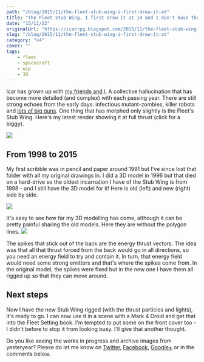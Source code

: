```yaml
---
path: "/blog/2015/11/the-fleet-stub-wing-i-first-drew-it-at"
title: "The Fleet Stub Wing, I first drew it at 14 and I don't have the heart to change it"
date: "15/11/22"
originalUrl: "https://icarrpg.blogspot.com/2015/11/the-fleet-stub-wing-i-first-drew-it-at.html"
slug: "/blog/2015/11/the-fleet-stub-wing-i-first-drew-it-at"
category: "v4"
cover: ""
tags:
    - fleet
    - spacecraft
    - wip
    - 3D
---
```

Icar has grown up with [my friends and I](http://www.icar.co.uk/archive/history.php). A collective hallucination that has become more detailed (and complex) with each passing year. There are still strong echoes from the early days: infectious mutant-zombies, killer robots and [lots of big guns](http://www.rpgnow.com/product/133598/Icar-Equipment-Index). One thing that has morphed only slightly is the Fleet's Stub Wing. Here's my latest render showing it at full thrust (click for a biggy).  

[![](http://3.bp.blogspot.com/-0-d0V1TIKr8/VlGUAJoa9yI/AAAAAAAB8Qk/OwhIc-CZEFs/s1600/Stub%2BWing%2BThrust.jpg)](http://3.bp.blogspot.com/-0-d0V1TIKr8/VlGUAJoa9yI/AAAAAAAB8Qk/OwhIc-CZEFs/s1600/Stub%2BWing%2BThrust.jpg) 

## From 1998 to 2015

My first scribble was in pencil and paper around 1991 but I've since lost that folder with all my original drawings in. I did a 3D model in 1996 but that died on a hard-drive so the oldest incarnation I have of the Stub Wing is from 1998 - and I still have the 3D model for it! Here is old (left) and new (right) side by side.   

[![](http://1.bp.blogspot.com/-Ee6Y-e2FHCg/VlGX_VuhRiI/AAAAAAAB8Qw/F84CZ8nybr8/s1600/sw%2Bold%2Band%2Bnew.jpg)](http://1.bp.blogspot.com/-Ee6Y-e2FHCg/VlGX_VuhRiI/AAAAAAAB8Qw/F84CZ8nybr8/s1600/sw%2Bold%2Band%2Bnew.jpg)  

It's easy to see how far my 3D modelling has come, although it can be pretty painful sharing the old models. Here they are without the polygon lines. [![](http://2.bp.blogspot.com/-xZsWLwn-8QM/VlGZXdCJGhI/AAAAAAAB8Q8/7bycIWgSuaQ/s1600/sw%2Bold%2Band%2Bnew%2Bno%2Blines.jpg)](http://2.bp.blogspot.com/-xZsWLwn-8QM/VlGZXdCJGhI/AAAAAAAB8Q8/7bycIWgSuaQ/s1600/sw%2Bold%2Band%2Bnew%2Bno%2Blines.jpg)  

The spikes that stick out of the back are the energy thrust vectors. The idea was that all that thrust forced from the back would go in all directions, so you need an energy field to try and contain it. In turn, that energy field would need some strong emitters and that's where the spikes come from. In the original model, the spikes were fixed but in the new one I have them all rigged up so that they can move around.  

## Next steps

Now I have the new Stub Wing rigged (with the thrust particles and lights), it's ready to go. I can now use it in a scene with a Mark 4 Droid and get that into the Fleet Setting book. I'm tempted to put some on the front cover too - I didn't before to stop it from looking busy. I'll give that another thought.  

Do you like seeing the works in progress and archive images from yesteryear? Please do let me know on [Twitter](https://twitter.com/icarrpg), [Facebook](https://www.facebook.com/icarrpg?_rdr=p), [Google+](https://plus.google.com/u/0/b/101167212141043946609/101167212141043946609) or in the comments below.